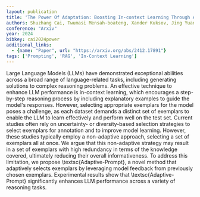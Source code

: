 ```yaml
---
layout: publication
title: 'The Power Of Adaptation: Boosting In-context Learning Through Adaptive Prompting'
authors: Shuzhang Cai, Twumasi Mensah-boateng, Xander Kuksov, Jing Yuan, Shaojie Tang
conference: "Arxiv"
year: 2024
bibkey: cai2024power
additional_links:
  - {name: "Paper", url: "https://arxiv.org/abs/2412.17891"}
tags: ['Prompting', 'RAG', 'In-Context Learning']
---
```

Large Language Models (LLMs) have demonstrated exceptional abilities across a
broad range of language-related tasks, including generating solutions to
complex reasoning problems. An effective technique to enhance LLM performance
is in-context learning, which encourages a step-by-step reasoning process by
including explanatory examples to guide the model's responses. However,
selecting appropriate exemplars for the model poses a challenge, as each
dataset demands a distinct set of exemplars to enable the LLM to learn
effectively and perform well on the test set. Current studies often rely on
uncertainty- or diversity-based selection strategies to select exemplars for
annotation and to improve model learning. However, these studies typically
employ a non-adaptive approach, selecting a set of exemplars all at once. We
argue that this non-adaptive strategy may result in a set of exemplars with
high redundancy in terms of the knowledge covered, ultimately reducing their
overall informativeness. To address this limitation, we propose
\textsc\{Adaptive-Prompt\}, a novel method that adaptively selects exemplars by
leveraging model feedback from previously chosen exemplars. Experimental
results show that \textsc\{Adaptive-Prompt\} significantly enhances LLM
performance across a variety of reasoning tasks.
